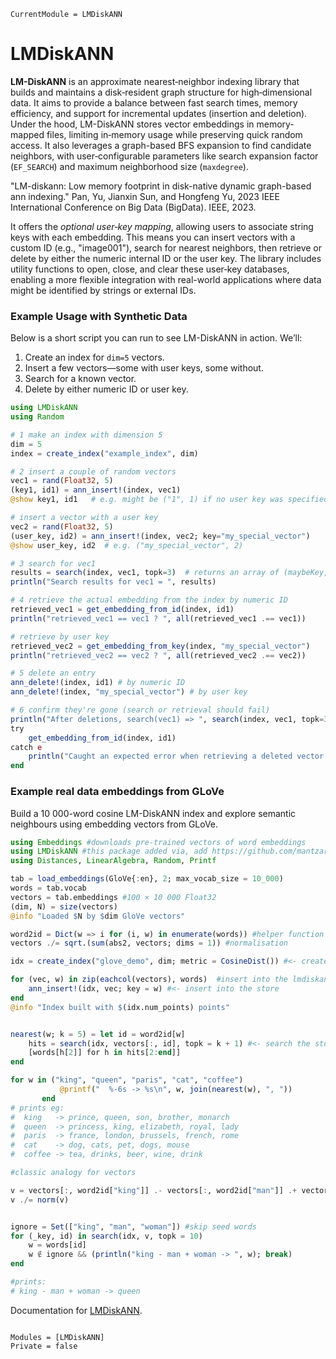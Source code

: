 ```@meta
CurrentModule = LMDiskANN
```

# LMDiskANN

**LM-DiskANN** is an approximate nearest‐neighbor indexing library that builds and maintains a disk‐resident graph structure for high‐dimensional data. It aims to provide a balance between fast search times, memory efficiency, and support for incremental updates (insertion and deletion). Under the hood, LM-DiskANN stores vector embeddings in memory‐mapped files, limiting in‐memory usage while preserving quick random access. It also leverages a graph-based BFS expansion to find candidate neighbors, with user‐configurable parameters like search expansion factor (`EF_SEARCH`) and maximum neighborhood size (`maxdegree`).

"LM-diskann: Low memory footprint in disk-native dynamic graph-based ann indexing." Pan, Yu, Jianxin Sun, and Hongfeng Yu, 2023 IEEE International Conference on Big Data (BigData). IEEE, 2023.

It offers the *optional user‐key mapping*, allowing users to associate string keys with each embedding. This means you can insert vectors with a custom ID (e.g., "image001"), search for nearest neighbors, then retrieve or delete by either the numeric internal ID or the user key. The library includes utility functions to open, close, and clear these user‐key databases, enabling a more flexible integration with real-world applications where data might be identified by strings or external IDs.


### Example Usage with Synthetic Data

Below is a short script you can run to see LM-DiskANN in action. We’ll:
1. Create an index for `dim=5` vectors.
2. Insert a few vectors—some with user keys, some without.
3. Search for a known vector.
4. Delete by either numeric ID or user key.

```julia
using LMDiskANN  
using Random

# 1 make an index with dimension 5
dim = 5
index = create_index("example_index", dim)

# 2 insert a couple of random vectors
vec1 = rand(Float32, 5)
(key1, id1) = ann_insert!(index, vec1)
@show key1, id1   # e.g. might be ("1", 1) if no user key was specified

# insert a vector with a user key
vec2 = rand(Float32, 5)
(user_key, id2) = ann_insert!(index, vec2; key="my_special_vector")
@show user_key, id2  # e.g. ("my_special_vector", 2)

# 3 search for vec1
results = search(index, vec1, topk=3)  # returns an array of (maybeKey, ID)
println("Search results for vec1 = ", results)

# 4 retrieve the actual embedding from the index by numeric ID
retrieved_vec1 = get_embedding_from_id(index, id1)
println("retrieved_vec1 == vec1 ? ", all(retrieved_vec1 .== vec1))

# retrieve by user key
retrieved_vec2 = get_embedding_from_key(index, "my_special_vector")
println("retrieved_vec2 == vec2 ? ", all(retrieved_vec2 .== vec2))

# 5 delete an entry
ann_delete!(index, id1) # by numeric ID
ann_delete!(index, "my_special_vector") # by user key

# 6 confirm they're gone (search or retrieval should fail)
println("After deletions, search(vec1) => ", search(index, vec1, topk=3))
try
    get_embedding_from_id(index, id1)
catch e
    println("Caught an expected error when retrieving a deleted vector: ", e)
end
```


### Example real data embeddings from GLoVe

Build a 10 000-word cosine LM-DiskANN index and explore semantic neighbours using embedding vectors from GLoVe.

```julia
using Embeddings #downloads pre-trained vectors of word embeddings
using LMDiskANN #this package added via, add https://github.com/mantzaris/LMDiskANN.jl
using Distances, LinearAlgebra, Random, Printf

tab = load_embeddings(GloVe{:en}, 2; max_vocab_size = 10_000)
words = tab.vocab
vectors = tab.embeddings #100 × 10 000 Float32
(dim, N) = size(vectors)
@info "Loaded $N by $dim GloVe vectors"

word2id = Dict(w => i for (i, w) in enumerate(words)) #helper function
vectors ./= sqrt.(sum(abs2, vectors; dims = 1)) #normalisation

idx = create_index("glove_demo", dim; metric = CosineDist()) #<- create the store

for (vec, w) in zip(eachcol(vectors), words)  #insert into the lmdiskann the (vector, word)
    ann_insert!(idx, vec; key = w) #<- insert into the store
end
@info "Index built with $(idx.num_points) points"


nearest(w; k = 5) = let id = word2id[w]
    hits = search(idx, vectors[:, id], topk = k + 1) #<- search the store, first high result would be the word itself
    [words[h[2]] for h in hits[2:end]]
end

for w in ("king", "queen", "paris", "cat", "coffee")
           @printf("  %-6s -> %s\n", w, join(nearest(w), ", "))
       end
# prints eg:
#  king   -> prince, queen, son, brother, monarch
#  queen  -> princess, king, elizabeth, royal, lady
#  paris  -> france, london, brussels, french, rome
#  cat    -> dog, cats, pet, dogs, mouse
#  coffee -> tea, drinks, beer, wine, drink

#classic analogy for vectors

v = vectors[:, word2id["king"]] .- vectors[:, word2id["man"]] .+ vectors[:, word2id["woman"]]
v ./= norm(v) 


ignore = Set(["king", "man", "woman"]) #skip seed words
for (_key, id) in search(idx, v, topk = 10)
    w = words[id]
    w ∉ ignore && (println("king - man + woman -> ", w); break)
end

#prints:
# king - man + woman -> queen
```



Documentation for [LMDiskANN](https://github.com/mantzaris/LMDiskANN.jl).

```@index
```

```@autodocs
Modules = [LMDiskANN]
Private = false
```
